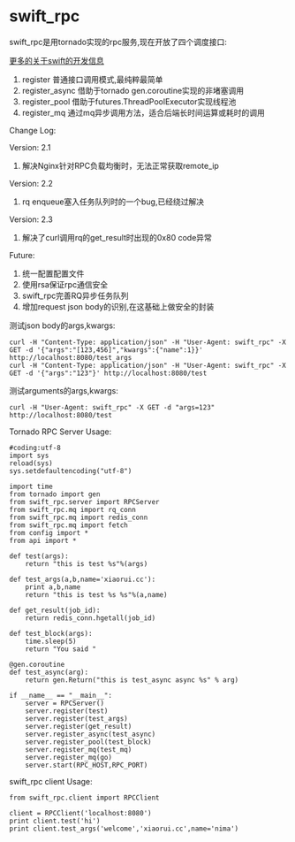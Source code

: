 # swift_rpc

swift_rpc是用tornado实现的rpc服务,现在开放了四个调度接口:  

[更多的关于swift的开发信息](http://xiaorui.cc)

1. register 普通接口调用模式,最纯粹最简单    
2. register_async 借助于tornado gen.coroutine实现的非堵塞调用  
3. register_pool  借助于futures.ThreadPoolExecutor实现线程池  
4. register_mq 通过mq异步调用方法，适合后端长时间运算或耗时的调用

Change Log:  

Version: 2.1  
1. 解决Nginx针对RPC负载均衡时，无法正常获取remote_ip

Version: 2.2  
1. rq enqueue塞入任务队列时的一个bug,已经绕过解决

Version: 2.3  
1. 解决了curl调用rq的get_result时出现的0x80 code异常

Future:  
1. 统一配置配置文件
2. 使用rsa保证rpc通信安全  
3. swift_rpc完善RQ异步任务队列  
4. 增加request json body的识别,在这基础上做安全的封装


测试json body的args,kwargs:  
```
curl -H "Content-Type: application/json" -H "User-Agent: swift_rpc" -X GET -d '{"args":"[123,456]","kwargs":{"name":1}}' http://localhost:8080/test_args
curl -H "Content-Type: application/json" -H "User-Agent: swift_rpc" -X GET -d '{"args":"123"}' http://localhost:8080/test
```

测试arguments的args,kwargs:  
```
curl -H "User-Agent: swift_rpc" -X GET -d "args=123" http://localhost:8080/test
```

Tornado RPC Server Usage:

```
#coding:utf-8
import sys
reload(sys)
sys.setdefaultencoding("utf-8") 

import time
from tornado import gen
from swift_rpc.server import RPCServer
from swift_rpc.mq import rq_conn
from swift_rpc.mq import redis_conn
from swift_rpc.mq import fetch
from config import *
from api import *

def test(args):
    return "this is test %s"%(args)

def test_args(a,b,name='xiaorui.cc'):
    print a,b,name
    return "this is test %s %s"%(a,name)

def get_result(job_id):
    return redis_conn.hgetall(job_id)

def test_block(args):
    time.sleep(5)
    return "You said "

@gen.coroutine
def test_async(arg):
    return gen.Return("this is test_async async %s" % arg)

if __name__ == "__main__":
    server = RPCServer()
    server.register(test)
    server.register(test_args)
    server.register(get_result)
    server.register_async(test_async)
    server.register_pool(test_block)
    server.register_mq(test_mq)
    server.register_mq(go)
    server.start(RPC_HOST,RPC_PORT)
```

swift_rpc client Usage:

```
from swift_rpc.client import RPCClient

client = RPCClient('localhost:8080')
print client.test('hi')
print client.test_args('welcome','xiaorui.cc',name='nima')
```


